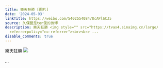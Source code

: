```yaml
---
title: 樂天狂勝 [图片]
date: '2024-05-03'
linkTitle: https://weibo.com/5402554084/OcAPl6CJ5
source: 久保醬是ten使的微博
description: 樂天狂勝 <img style="" src="https://tvax4.sinaimg.cn/large/005TCz76gy1hpcicrzc4dj30zk0k0dm8.jpg"
  referrerpolicy="no-referrer"><br><br> ...
disable_comments: true
---
```

樂天狂勝 <img style="" src="https://tvax4.sinaimg.cn/large/005TCz76gy1hpcicrzc4dj30zk0k0dm8.jpg" referrerpolicy="no-referrer"><br><br> ...